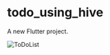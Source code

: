 # todo_using_hive

A new Flutter project.

![ToDoList](https://github.com/anushtp04/todo_using_hive/assets/124342551/bf5072f3-2452-4bf4-b80e-e64d63433ad2)

